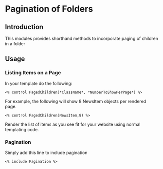 Pagination of Folders
=====================

Introduction
------------
This modules provides shorthand methods to incorporate paging of children in a folder

Usage
-----

### Listing Items on a Page

In your template do the following:

	<% control PagedChildren(*ClassName*, *NumberToShowPerPage*) %>

For example, the following will show 8 NewsItem objects per rendered page.

    <% control PagedChildren(NewsItem,8) %>

Render the list of items as you see fit for your website using normal templating code.


### Pagination
Simply add this line to include pagination

    <% include Pagination %>